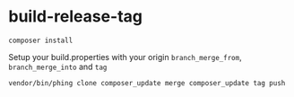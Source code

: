 # build-release-tag

```
composer install
```

Setup your build.properties with your origin `branch_merge_from`, `branch_merge_into` and `tag`

```
vendor/bin/phing clone composer_update merge composer_update tag push
``` 


